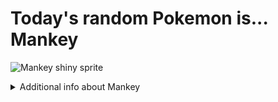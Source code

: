 # Today's random Pokemon is... Mankey

![Mankey shiny sprite](https://raw.githubusercontent.com/PokeAPI/sprites/master/sprites/pokemon/shiny/56.png)

<details>
<summary>Additional info about Mankey</summary>

| srpite type | image |
|------|------|
| back_default | ![Mankey back_default sprite](https://raw.githubusercontent.com/PokeAPI/sprites/master/sprites/pokemon/back/56.png) |
| back_shiny | ![Mankey back_shiny sprite](https://raw.githubusercontent.com/PokeAPI/sprites/master/sprites/pokemon/back/shiny/56.png) |
| front_default | ![Mankey front_default sprite](https://raw.githubusercontent.com/PokeAPI/sprites/master/sprites/pokemon/56.png) | </details>